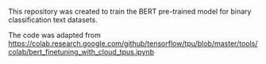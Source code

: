 This repository was created to train the BERT pre-trained model for binary classification text datasets.

The code was adapted from https://colab.research.google.com/github/tensorflow/tpu/blob/master/tools/colab/bert_finetuning_with_cloud_tpus.ipynb